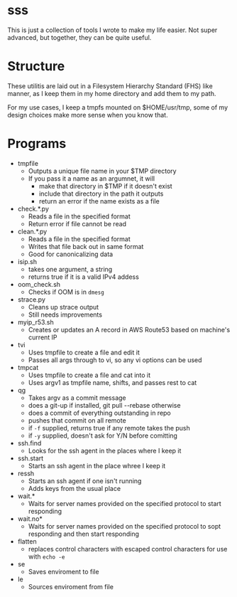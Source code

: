 # sss

This is just a collection of tools I wrote to make my life easier. 
Not super advanced, but together, they can be quite useful.


# Structure
These utilitis are laid out in a Filesystem Hierarchy Standard (FHS) like manner, as I keep them in my home directory and add them to my path.

For my use cases, I keep a tmpfs mounted on $HOME/usr/tmp, some of my design choices make more sense when you know that.

# Programs

- tmpfile
  - Outputs a unique file name in your $TMP directory
  - If you pass it a name as an argumnet, it will 
    - make that directory in $TMP if it doesn't exist
    - include that directory in the path it outputs
    - return an error if the name exists as a file
- check.*.py
  - Reads a file in the specified format
  - Return error if file cannot be read
- clean.*.py
  - Reads a file in the specified format
  - Writes that file back out in same format
  - Good for canonicalizing data
- isip.sh
  - takes one argument, a string
  - returns true if it is a valid IPv4 addess
- oom_check.sh
  - Checks if OOM is in `dmesg`
- strace.py
  - Cleans up strace output
  - Still needs improvements
- myip_r53.sh
  - Creates or updates an A record in AWS Route53 based on machine's current IP
- tvi
  - Uses tmpfile to create a file and edit it
  - Passes all args through to vi, so any vi options can be used
- tmpcat
  - Uses tmpfile to create a file and cat into it
  - Uses argv1 as tmpfile name, shifts, and passes rest to cat
- qg
  - Takes argv as a commit message
  - does a git-up if installed, git pull --rebase otherwise
  - does a commit of everything outstanding in repo
  - pushes that commit on all remote
  - if `-f` supplied, returns true if any remote takes the push
  - if `-y` supplied, doesn't ask for Y/N before comitting
- ssh.find
  - Looks for the ssh agent in the places where I keep it
- ssh.start
  - Starts an ssh agent in the place whree I keep it
- ressh
  - Starts an ssh agent if one isn't running
  - Adds keys from the usual place
- wait.*
    - Waits for server names provided on the specified protocol to start responding
- wait.no*
    - Waits for server names provided on the specified protocol to sopt responding and then start responding
- flatten
  - replaces control characters with escaped control characters for use with `echo -e`
- se
  - Saves enviroment to file
- le
  - Sources enviroment from file
